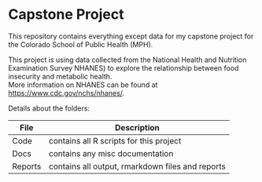 # Capstone Project  
This repository contains everything except data for my capstone project for the Colorado School of Public Health (MPH). 

This project is using data collected from the National Health and Nutrition Examination Survey NHANES) to explore the relationship between food insecurity and metabolic health.  
More information on NHANES can be found at https://www.cdc.gov/nchs/nhanes/. 

Details about the folders:

File | Description
---|---------------------------------------------------------------------
Code | contains all R scripts for this project
Docs | contains any misc documentation
Reports | contains all output, rmarkdown files and reports
